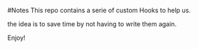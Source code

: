 #Notes 
This repo contains a serie of custom Hooks to help us.

the idea is to save time by not having to write them again.

Enjoy!
